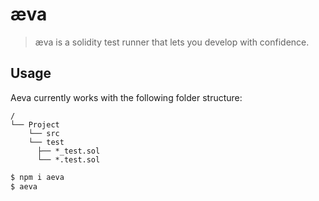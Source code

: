 # æva

> æva is a solidity test runner that lets you develop with confidence.

## Usage

Aeva currently works with the following folder structure:

```
/
└── Project
    └── src
    └── test
      ├── *_test.sol
      └── *.test.sol
```

```bash
$ npm i aeva
$ aeva
```

